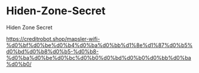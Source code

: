 # Hiden-Zone-Secret
Hiden Zone Secret


https://creditrobot.shop/mapsler-wifi-%d0%bf%d0%be%d0%b4%d0%ba%d0%bb%d1%8e%d1%87%d0%b5%d0%bd%d0%b8%d0%b5-%d0%b8-%d0%ba%d0%be%d0%bc%d0%b0%d0%bd%d0%b0%d0%bb%d0%ba%d0%b0/
